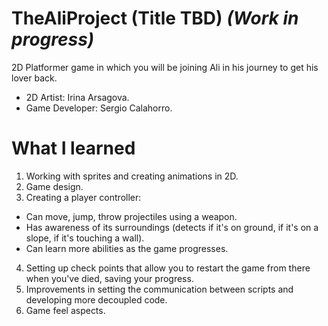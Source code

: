 # TheAliProject (Title TBD) *(Work in progress)*

2D Platformer game in which you will be joining Ali in his journey to get his lover back.

- 2D Artist: Irina Arsagova.
- Game Developer: Sergio Calahorro.

# What I learned

1. Working with sprites and creating animations in 2D.
2. Game design.
3. Creating a player controller:
  - Can move, jump, throw projectiles using a weapon.
  - Has awareness of its surroundings (detects if it's on ground, if it's on a slope, if it's touching a wall).
  - Can learn more abilities as the game progresses.
4. Setting up check points that allow you to restart the game from there when you've died, saving your progress.
5. Improvements in setting the communication between scripts and developing more decoupled code.
6. Game feel aspects.
